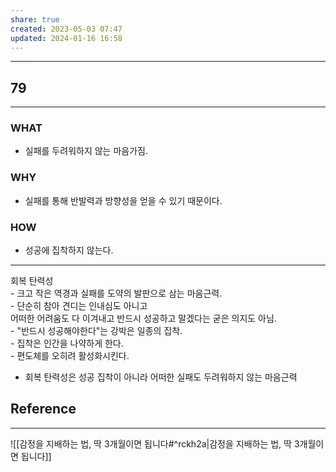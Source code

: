 ```yaml
---
share: true
created: 2023-05-03 07:47
updated: 2024-01-16 16:58
---
```


---
## 79
---
### WHAT
- 실패를 두려워하지 않는 마음가짐.
### WHY
- 실패를 통해 반발력과 방향성을 얻을 수 있기 때문이다.
### HOW
- 성공에 집착하지 않는다.
---

회복 탄력성  
	- 크고 작은 역경과 실패를 도약의 발판으로 삼는 마음근력.  
	- 단순히 참아 견디는 인내심도 아니고  
	  어떠한 어려움도 다 이겨내고 반드시 성공하고 말겠다는 굳은 의지도 아님.  
	- "반드시 성공해야한다"는 강박은 일종의 집착.  
	- 집착은 인간을 나약하게 한다.  
	- 편도체를 오히려 활성화시킨다.
- 회복 탄력성은 성공 집착이 아니라 어떠한 실패도 두려워하지 않는 마음근력

## Reference
---
![[감정을 지배하는 법, 딱 3개월이면 됩니다#^rckh2a|감정을 지배하는 법, 딱 3개월이면 됩니다]]
